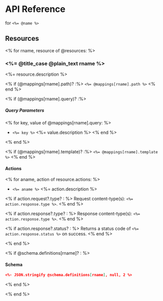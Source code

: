 # API Reference

for `<%= @name %>`

## Resources

<% for rname, resource of @resources: %>

### <%= @title_case @plain_text rname %>

<%= resource.description %>

<% if (@mappings[rname].path)? :%>
`<%= @mappings[rname].path %>`
<% end %>

<% if (@mappings[rname].query)? :%>

##### Query Parameters

<% for key, value of @mappings[rname].query: %>
- `<%= key %>` <%= value.description %>
<% end %>

<% end %>

<% if (@mappings[rname].template)? :%>
`<%= @mappings[rname].template %>`
<% end %>

#### Actions

<% for aname, action of resource.actions: %>

* `<%= aname %>` <%= action.description %>

<% if action.request?.type? : %>
Request content-type(s): `<%= action.response.type %>`.
<% end %>

<% if action.response?.type? : %>
Response content-type(s): `<%= action.response.type %>`.
<% end %>

<% if action.response?.status? : %>
Returns a status code of `<%= action.response.status %>` on success.
<% end %>

<% end %>

<% if @schema.definitions[rname]? : %>
#### Schema

```json
<%- JSON.stringify @schema.definitions[rname], null, 2 %>
```

<% end %>

<% end %>
